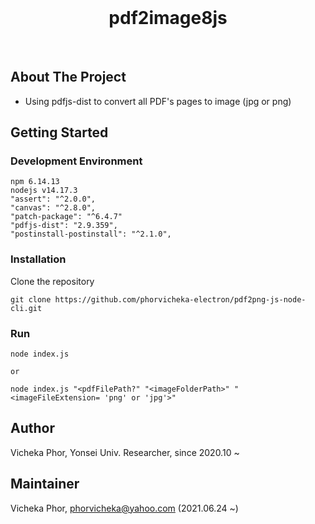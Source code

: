 <!-- PROJECT LOGO -->
<br/>
<p align="center">
  <h1 align="center">pdf2image8js</h3>
</p>
<br/>

## About The Project
- Using pdfjs-dist to convert all PDF's pages to image (jpg or png)

<!-- GETTING STARTED -->
## Getting Started

### Development Environment
```
npm 6.14.13
nodejs v14.17.3
"assert": "^2.0.0",
"canvas": "^2.8.0",
"patch-package": "^6.4.7"
"pdfjs-dist": "2.9.359",
"postinstall-postinstall": "^2.1.0",
```

### Installation
Clone the repository
```
git clone https://github.com/phorvicheka-electron/pdf2png-js-node-cli.git
```

### Run
```
node index.js

or

node index.js "<pdfFilePath?" "<imageFolderPath>" "<imageFileExtension= 'png' or 'jpg'>"
```

<!-- AUTHOR -->
## Author
Vicheka Phor, Yonsei Univ. Researcher, since 2020.10 ~  


<!-- MAINTAINER -->
## Maintainer
Vicheka Phor, phorvicheka@yahoo.com (2021.06.24 ~)
